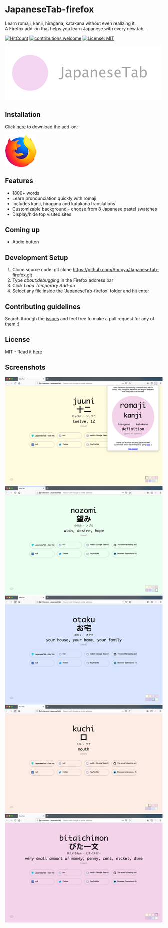 # JapaneseTab-firefox

Learn romaji, kanji, hiragana, katakana without even realizing it. <br >
A Firefox add-on that helps you learn Japanese with every new tab. 

[![HitCount](http://hits.dwyl.com/Anupya/JapaneseTab-firefox.svg)](http://hits.dwyl.com/Anupya/JapaneseTab-firefox) [![contributions welcome](https://img.shields.io/badge/contributions-welcome-brightgreen.svg?style=flat)](https://github.com/dwyl/esta/issues) [![License: MIT](https://img.shields.io/badge/License-MIT-yellow.svg)](https://opensource.org/licenses/MIT)


![Screenshot](https://github.com/Anupya/JapaneseTab-firefox/blob/master/logotitlesmaller.png)


## Installation
 Click [here](https://addons.mozilla.org/en-US/firefox/addon/japanesetab/) to download the add-on: <br /><br />
 ![Screenshot](https://github.com/Anupya/JapaneseTab-firefox/blob/master/firefox.png)
 
 ## Features
 - 1800+ words
 - Learn pronounciation quickly with romaji
 - Includes kanji, hiragana and katakana translations
 - Customizable background - choose from 8 Japanese pastel swatches
 - Display/hide top visited sites
 
 ## Coming up
 - Audio button
 
 ## Development Setup

 1. Clone source code: git clone https://github.com/Anupya/JapaneseTab-firefox.git
 2. Type *about:debugging* in the Firefox address bar
 3. Click *Load Temporary Add-on* 
 4. Select any file inside the 'JapaneseTab-firefox' folder and hit enter
 
 ## Contributing guidelines
 
 Search through the [issues](https://github.com/Anupya/JapaneseTab-firefox/issues) and feel free to make a pull request for any of them :)
 
## License

MIT - Read it [here](https://github.com/Anupya/JapaneseTab-firefox/blob/master/LICENSE)

## Screenshots
![Screenshot](https://github.com/Anupya/JapaneseTab-firefox/blob/master/screenshot1.png)
![Screenshot](https://github.com/Anupya/JapaneseTab-firefox/blob/master/screenshot2.png)
![Screenshot](https://github.com/Anupya/JapaneseTab-firefox/blob/master/screenshot3.png)
![Screenshot](https://github.com/Anupya/JapaneseTab-firefox/blob/master/screenshot4.png)
![Screenshot](https://github.com/Anupya/JapaneseTab-firefox/blob/master/screenshot5.png)

